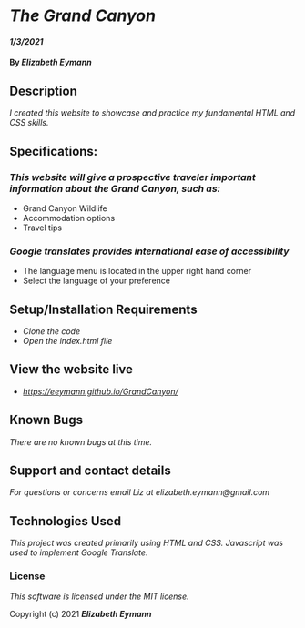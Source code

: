 # _The Grand Canyon_

#### _1/3/2021_
#### By _**Elizabeth Eymann**_

## Description

_I created this website to showcase and practice my fundamental HTML and CSS skills._

## Specifications:

### _This website will give a prospective traveler important information about the Grand Canyon, such as:_
* Grand Canyon Wildlife
* Accommodation options
* Travel tips
### _Google translates provides international ease of accessibility_
* The language menu is located in the upper right hand corner
* Select the language of your preference 

## Setup/Installation Requirements

* _Clone the code_
* _Open the index.html file_

## View the website live
* _https://eeymann.github.io/GrandCanyon/_


## Known Bugs

_There are no known bugs at this time._

## Support and contact details

_For questions or concerns email Liz at elizabeth.eymann@gmail.com_

## Technologies Used

_This project was created primarily using HTML and CSS. Javascript was used to implement Google Translate._

### License

*This software is licensed under the MIT license.*

Copyright (c) 2021 **_Elizabeth Eymann_**